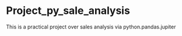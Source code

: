 # Project_py_sale_analysis
This is a practical project over sales analysis via python.pandas.jupiter
